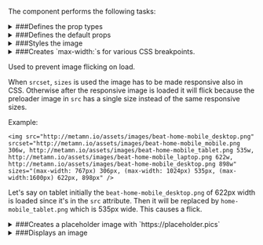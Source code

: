 The component performs the following tasks:

<details>
	<summary>###Defines the prop types

</summary>
* The image source

* A set of image sources

* A set of source sizes

* The image title

* The image width in px

* The image height in px

* The image placeholder

* To use ProgressiveImage?

* Is it still loading?

* Delay the loading of the image in miliseconds

* The widths used in the srcSet.
Useful to avoid image flicks on loading with CSS media queries

* The image click handler.

</details>

<details>
	<summary>###Defines the default props

</summary>
</details>

<details>
	<summary>###Styles the image

</summary>
</details>

<details>
	<summary>###Creates `max-width:`s for various CSS breakpoints.

Used to prevent image flicking on load.

When `srcset`, `sizes` is used the image has to be made responsive also in CSS. Otherwise after the responsive image is loaded it will flick because the preloader image in `src` has a single size instead of the same responsive sizes.

Example:
```
<img src="http://metamn.io/assets/images/beat-home-mobile_desktop.png" srcset="http://metamn.io/assets/images/beat-home-mobile_mobile.png 306w, http://metamn.io/assets/images/beat-home-mobile_tablet.png 535w, http://metamn.io/assets/images/beat-home-mobile_laptop.png 622w, http://metamn.io/assets/images/beat-home-mobile_desktop.png 898w" sizes="(max-width: 767px) 306px, (max-width: 1024px) 535px, (max-width:1600px) 622px, 898px" />
```
Let's say on tablet initially the `beat-home-mobile_desktop.png` of 622px width is loaded since it's in the `src` attribute. Then it will be replaced by `home-mobile_tablet.png` which is 535px wide. This causes a flick.

</summary>
</details>

<details>
	<summary>###Creates a placeholder image with `https://placeholder.pics`

</summary>
</details>

<details>
	<summary>###Displays an image

</summary>
* Creates a placeholder image.

* Returns a placeholder if the image is missing

* Sets a responsive width for each breakpoint to avoid image flicking

</details>

